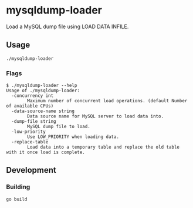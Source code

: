 # mysqldump-loader

Load a MySQL dump file using LOAD DATA INFILE.

## Usage

    ./mysqldump-loader

### Flags

    $ ./mysqldump-loader --help
    Usage of ./mysqldump-loader:
      -concurrency int
            Maximum number of concurrent load operations. (default Number of available CPUs)
      -data-source-name string
            Data source name for MySQL server to load data into.
      -dump-file string
            MySQL dump file to load.
      -low-priority
            Use LOW_PRIORITY when loading data.
      -replace-table
            Load data into a temporary table and replace the old table with it once load is complete.

## Development

### Building

    go build
